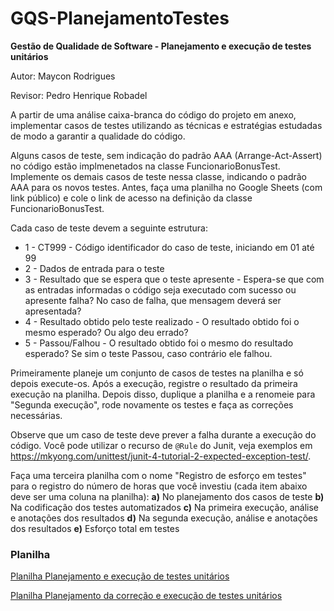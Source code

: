 # GQS-PlanejamentoTestes

**Gestão de Qualidade de Software - Planejamento e execução de testes unitários**

Autor: Maycon Rodrigues

Revisor: Pedro Henrique Robadel

A partir de uma análise caixa-branca do código do projeto em  anexo,  implementar casos de testes utilizando as técnicas e estratégias   estudadas de modo a garantir a qualidade do código.

Alguns  casos de teste, sem indicação do padrão AAA  (Arrange-Act-Assert) no  código estão implmenetados na classe  FuncionarioBonusTest. Implemente os demais casos de teste nessa classe,  indicando o padrão AAA para os  novos testes. Antes, faça uma planilha  no Google Sheets (com link  público) e cole o link de acesso na  definição da classe  FuncionarioBonusTest.

Cada caso de teste devem a seguinte estrutura:

- 1 - CT999 - Código identificador do caso de teste, iniciando em 01 até 99
- 2 - Dados de entrada para o teste
- 3 - Resultado que se espera que o teste apresente - Espera-se que  com as  entradas informadas o código seja executado com sucesso ou  apresente  falha? No caso de falha, que mensagem deverá ser apresentada?
- 4 - Resultado obtido pelo teste realizado - O resultado obtido foi o mesmo esperado? Ou algo deu errado?
- 5 - Passou/Falhou - O resultado obtido foi o mesmo do resultado esperado? Se sim o teste Passou, caso contrário ele falhou.

Primeiramente planeje um conjunto de casos de testes na planilha e só depois  execute-os. Após a execução, registre o resultado da primeira  execução  na planilha. Depois disso, duplique a planilha e a renomeie  para  "Segunda execução", rode novamente os testes e faça as correções   necessárias.

Observe que um caso de teste deve prever a falha durante a execução do código. Você pode utilizar o recurso de `@Rule` do  Junit, veja exemplos em https://mkyong.com/unittest/junit-4-tutorial-2-expected-exception-test/.

Faça uma terceira planilha com o nome "Registro de esforço em testes" para o registro do número de horas que você investiu (cada item abaixo  deve  ser uma coluna na planilha): **a)** No planejamento dos casos de teste **b)** Na codificação dos testes automatizados **c)** Na primeira execução, análise e anotações dos resultados **d)** Na segunda execução, análise e anotações dos resultados **e)** Esforço total em testes

### 

### Planilha

[Planilha Planejamento e execução de testes unitários](https://docs.google.com/spreadsheets/d/1kWf0JLfYjsdoAxqHmqO5hAxkCbFEoIhgqFXptL6J7y4/edit?usp=sharing)

[Planilha Planejamento da correção e execução de testes unitários](https://docs.google.com/spreadsheets/d/1F413YpukWVL8QXu7qoo5YyijwCCshomAhUacHehVPl4/edit?usp=sharing)

